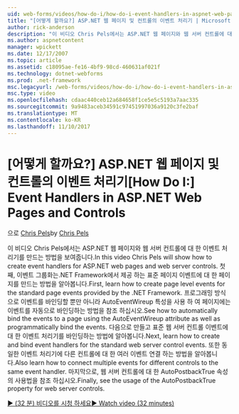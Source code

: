 ```yaml
---
uid: web-forms/videos/how-do-i/how-do-i-event-handlers-in-aspnet-web-pages-and-controls
title: "[어떻게 할까요?] ASP.NET 웹 페이지 및 컨트롤의 이벤트 처리기 | Microsoft Docs"
author: rick-anderson
description: "이 비디오 Chris Pels에서는 ASP.NET 웹 페이지와 웹 서버 컨트롤에 대 한 이벤트 처리기를 만드는 방법을 보여줍니다. 먼저, 페이지 수준 이벤트 f를 만드는 방법을 알아보기..."
ms.author: aspnetcontent
manager: wpickett
ms.date: 12/17/2007
ms.topic: article
ms.assetid: c18095ae-fe16-4bf9-98cd-460631af021f
ms.technology: dotnet-webforms
ms.prod: .net-framework
msc.legacyurl: /web-forms/videos/how-do-i/how-do-i-event-handlers-in-aspnet-web-pages-and-controls
msc.type: video
ms.openlocfilehash: cdaac440ceb12a684658f1ce5e5c5193a7aac335
ms.sourcegitcommit: 9a9483aceb34591c97451997036a9120c3fe2baf
ms.translationtype: MT
ms.contentlocale: ko-KR
ms.lasthandoff: 11/10/2017
---
```

<a name="how-do-i-event-handlers-in-aspnet-web-pages-and-controls"></a><span data-ttu-id="d4efe-104">[어떻게 할까요?] ASP.NET 웹 페이지 및 컨트롤의 이벤트 처리기</span><span class="sxs-lookup"><span data-stu-id="d4efe-104">[How Do I:] Event Handlers in ASP.NET Web Pages and Controls</span></span>
====================
<span data-ttu-id="d4efe-105">으로 [Chris Pels](https://twitter.com/chrispels)</span><span class="sxs-lookup"><span data-stu-id="d4efe-105">by [Chris Pels](https://twitter.com/chrispels)</span></span>

<span data-ttu-id="d4efe-106">이 비디오 Chris Pels에서는 ASP.NET 웹 페이지와 웹 서버 컨트롤에 대 한 이벤트 처리기를 만드는 방법을 보여줍니다.</span><span class="sxs-lookup"><span data-stu-id="d4efe-106">In this video Chris Pels will show how to create event handlers for ASP.NET web pages and web server controls.</span></span> <span data-ttu-id="d4efe-107">첫째, 이벤트 그룹화는.NET Framework에서 제공 하는 표준 페이지 이벤트에 대 한 페이지를 만드는 방법을 알아봅니다.</span><span class="sxs-lookup"><span data-stu-id="d4efe-107">First, learn how to create page level events for the standard page events provided by the .NET Framework.</span></span> <span data-ttu-id="d4efe-108">프로그래밍 방식으로 이벤트를 바인딩할 뿐만 아니라 AutoEventWireup 특성을 사용 하 여 페이지에는 이벤트를 자동으로 바인딩하는 방법을 참조 하십시오.</span><span class="sxs-lookup"><span data-stu-id="d4efe-108">See how to automatically bind the events to a page using the AutoEventWireup attribute as well as programmatically bind the events.</span></span> <span data-ttu-id="d4efe-109">다음으로 만들고 표준 웹 서버 컨트롤 이벤트에 대 한 이벤트 처리기를 바인딩하는 방법에 알아봅니다.</span><span class="sxs-lookup"><span data-stu-id="d4efe-109">Next, learn how to create and bind event handlers for the standard web server control events.</span></span> <span data-ttu-id="d4efe-110">또한 동일한 이벤트 처리기에 다른 컨트롤에 대 한 여러 이벤트 연결 하는 방법을 알아봅니다.</span><span class="sxs-lookup"><span data-stu-id="d4efe-110">Also learn how to connect multiple events for different controls to the same event handler.</span></span> <span data-ttu-id="d4efe-111">마지막으로, 웹 서버 컨트롤에 대 한 AutoPostbackTrue 속성의 사용법을 참조 하십시오.</span><span class="sxs-lookup"><span data-stu-id="d4efe-111">Finally, see the usage of the AutoPostbackTrue property for web server controls.</span></span>

[<span data-ttu-id="d4efe-112">&#9654; (32 분) 비디오를 시청 하세요</span><span class="sxs-lookup"><span data-stu-id="d4efe-112">&#9654; Watch video (32 minutes)</span></span>](https://channel9.msdn.com/Blogs/ASP-NET-Site-Videos/how-do-i-event-handlers-in-aspnet-web-pages-and-controls)

